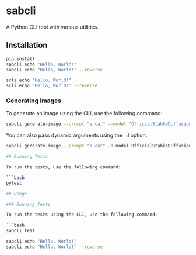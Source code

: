 # sabcli

A Python CLI tool with various utilities.

## Installation

```bash
pip install .
sabcli echo "Hello, World!"
sabcli echo "Hello, World!" --reverse

scli echo "Hello, World!"
scli echo "Hello, World!" --reverse
```

### Generating Images

To generate an image using the CLI, use the following command:

```bash
sabcli generate-image --prompt "a cat" --model "OfficialStableDiffusion/sd_xl_base_1.0" --width 1024 --height 1024 --output /path/to/save
```

You can also pass dynamic arguments using the `-d` option:

```bash
sabcli generate-image --prompt "a cat" -d model OfficialStableDiffusion/sd_xl_base_1.0 -d images 1 --output /path/to/save

## Running Tests

To run the tests, use the following command:

```bash
pytest

## Usage

### Running Tests

To run the tests using the CLI, use the following command:

```bash
sabcli test
```

```bash
sabcli echo "Hello, World!"
sabcli echo "Hello, World!" --reverse
```
